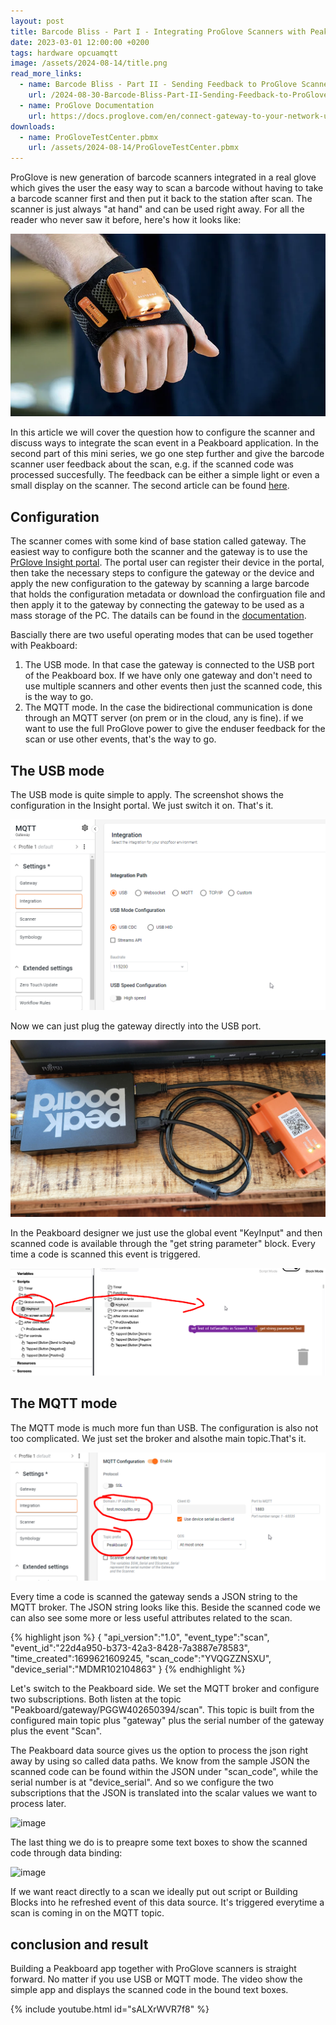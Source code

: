 ```yaml
---
layout: post
title: Barcode Bliss - Part I - Integrating ProGlove Scanners with Peakboard
date: 2023-03-01 12:00:00 +0200
tags: hardware opcuamqtt
image: /assets/2024-08-14/title.png
read_more_links:
  - name: Barcode Bliss - Part II - Sending Feedback to ProGlove Scanners
    url: /2024-08-30-Barcode-Bliss-Part-II-Sending-Feedback-to-ProGlove-Scanners.html
  - name: ProGlove Documentation
    url: https://docs.proglove.com/en/connect-gateway-to-your-network-using-mqtt-integration.html
downloads:
  - name: ProGloveTestCenter.pbmx
    url: /assets/2024-08-14/ProGloveTestCenter.pbmx
---
```

ProGlove is new generation of barcode scanners integrated in a real glove which gives the user the easy way to scan a barcode without having to take a barcode scanner first and then put it back to the station after scan. The scanner is just always "at hand" and can be used right away. For all the reader who never saw it before, here's how it looks like:

![image](/assets/2024-08-14/010.png)

In this article we will cover the question how to configure the scanner and discuss ways to integrate the scan event in a Peakboard application. In the second part of this mini series, we go one step further and give the barcode scanner user feedback about the scan, e.g. if the scanned code was processed succesfully. The feedback can be either a simple light or even a small display on the scanner.
The second article can be found [here](/2024-08-30-Barcode-Bliss-Part-II-Sending-Feedback-to-ProGlove-Scanners.html).

## Configuration

The scanner comes with some kind of base station called gateway. The easiest way to configure both the scanner and the gateway is to use the [PrGlove Insight portal](https://insight.proglove.com/). The portal user can register their device in the portal, then take the necessary steps to configure the gateway or the device and apply the new configuration to the gateway by scanning a large barcode that holds the configuration metadata or download the confirguation file and then apply it to the gateway by connecting the gateway to be used as a mass storage of the PC. The datails can be found in the [documentation](https://docs.proglove.com/?lang=en).

Bascially there are two useful operating modes that can be used together with Peakboard:

1. The USB mode. In that case the gateway is connected to the USB port of the Peakboard box. If we have only one gateway and don't need to use multiple scanners and other events then just the scanned code, this is the way to go.
2. The MQTT mode. In the case the bidirectional communication is done through an MQTT server (on prem or in the cloud, any is fine). if we want to use the full ProGlove power to give the enduser feedback for the scan or use other events, that's the way to go.

## The USB mode

The USB mode is quite simple to apply. The screenshot shows the configuration in the Insight portal. We just switch it on. That's it.

![image](/assets/2024-08-14/020.png)

Now we can just plug the gateway directly into the USB port.

![image](/assets/2024-08-14/030.jpg)

In the Peakboard designer we just use the global event "KeyInput" and then scanned code is available through the "get string parameter" block. Every time a code is scanned this event is triggered.

![image](/assets/2024-08-14/040.png)

## The MQTT mode

The MQTT mode is much more fun than USB. The configuration is also not too complicated. We just set the broker and alsothe main topic.That's it.

![image](/assets/2024-08-14/050.png)

Every time a code is scanned the gateway sends a JSON string to the MQTT broker. The JSON string looks like this. Beside the scanned code we can also see some more or less useful attributes related to the scan.

{% highlight json %}
{
    "api_version":"1.0",
    "event_type":"scan",
    "event_id":"22d4a950-b373-42a3-8428-7a3887e78583",
    "time_created":1699621609245,
    "scan_code":"YVQGZZNSXU",
    "device_serial":"MDMR102104863"
}
{% endhighlight %}

Let's switch to the Peakboard side. We set the MQTT broker and configure two subscriptions. Both listen at the topic "Peakboard/gateway/PGGW402650394/scan". This topic is built from the configured main topic plus "gateway" plus the serial number of the gateway plus the event "Scan".

The Peakboard data source gives us the option to process the json right away by using so called data paths. We know from the sample JSON the scanned code can be found within the JSON under "scan_code", while the serial number is at "device_serial". And so we configure the two subscriptions that the JSON is translated into the scalar values we want to process later.

![image](/assets/2024-08-14/060.jpg)

The last thing we do is to preapre some text boxes to show the scanned code through data binding:

![image](/assets/2024-08-14/070.jpg)

If we want react directly to a scan we ideally put out script or Building Blocks into he refreshed event of this data source. It's triggered everytime a scan is coming in on the MQTT topic.

## conclusion and result

Building a Peakboard app together with ProGlove scanners is straight forward. No matter if you use USB or MQTT mode. The video show the simple app and displays the scanned code in the bound text boxes.

{% include youtube.html id="sALXrWVR7f8" %}

